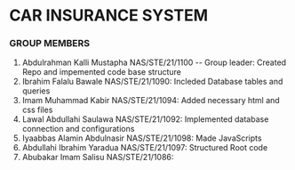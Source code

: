 # CAR INSURANCE SYSTEM



### GROUP MEMBERS
1. Abdulrahman Kalli Mustapha NAS/STE/21/1100 -- Group leader: Created Repo and impemented code base structure
2. Ibrahim Falalu Bawale NAS/STE/21/1090: Incleded Database tables and queries
3. Imam Muhammad Kabir NAS/STE/21/1094: Added necessary html and css files
4. Lawal Abdullahi Saulawa NAS/STE/21/1092: Implemented database connection and configurations
5. Iyaabbas Alamin Abdulnasir NAS/STE/21/1098: Made JavaScripts
6. Abdullahi Ibrahim Yaradua NAS/STE/21/1097:  Structured Root code
7. Abubakar Imam Salisu NAS/STE/21/1086: 
